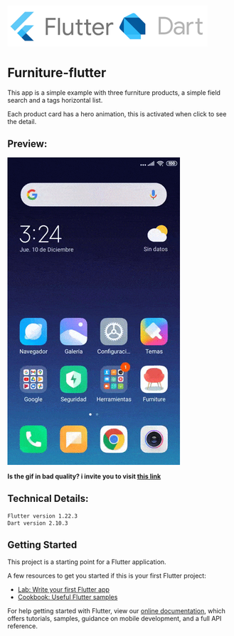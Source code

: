 <img src="https://github.com/DalexisValencia/logos-for-readme/blob/main/flutter/flutter-dart-830.png" alt="drawing" width="450"/>

# Furniture-flutter

This app is a simple example with three furniture products, a simple field search and a tags horizontal list.  

Each product card has a hero animation, this is activated when click to see the detail.



## Preview:

![Alt Text](https://github.com/DalexisValencia/Forniture-flutter/blob/main/video/Screenrecorder-2020-12-10-15-24-34-468.gif)


**Is the gif in bad quality? i invite you to visit [this link](https://youtu.be/4lVNDEhqEVI)**


## Technical Details:

```
Flutter version 1.22.3
Dart version 2.10.3
```

## Getting Started

This project is a starting point for a Flutter application.

A few resources to get you started if this is your first Flutter project:

- [Lab: Write your first Flutter app](https://flutter.dev/docs/get-started/codelab)
- [Cookbook: Useful Flutter samples](https://flutter.dev/docs/cookbook)

For help getting started with Flutter, view our
[online documentation](https://flutter.dev/docs), which offers tutorials,
samples, guidance on mobile development, and a full API reference.
